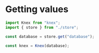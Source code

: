 # Getting values

```typescript
import Knex from "knex";
import { store } from "./store";

const database = store.get("database");

const knex = Knex(database);
```
